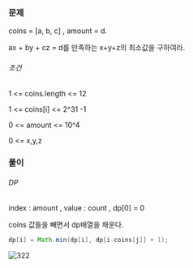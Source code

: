 ### 문제

coins = [a, b, c] , amount = d.

ax + by + cz = d를 만족하는 x+y+z의 최소값을 구하여라.



###### 조건 

1 <= coins.length <= 12

1 <= coins[i] <= 2^31 -1

0 <= amount <= 10^4

0 <= x,y,z  



### 풀이

###### DP

index : amount , value : count , dp[0] = 0



coins 값들을 빼면서 dp배열을 채운다.

``` java
dp[i] = Math.min(dp[i], dp[i-coins[j]] + 1);
```

![322](https://user-images.githubusercontent.com/31649100/111275638-b45b9e00-8679-11eb-84e1-6a2645c04228.png)